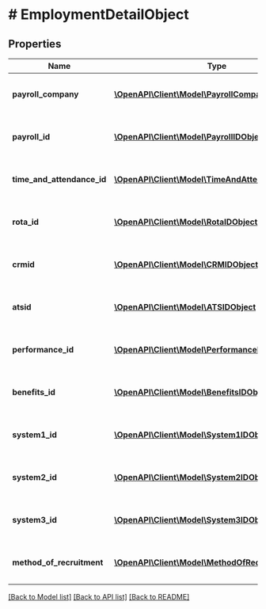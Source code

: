 # # EmploymentDetailObject

## Properties

Name | Type | Description | Notes
------------ | ------------- | ------------- | -------------
**payroll_company** | [**\OpenAPI\Client\Model\PayrollCompanyObject**](PayrollCompanyObject.md) | PayrollCompany contain displayValue and FieldHistory array values | [optional]
**payroll_id** | [**\OpenAPI\Client\Model\PayrollIDObject**](PayrollIDObject.md) | PayrollID contain displayValue and FieldHistory array values | [optional]
**time_and_attendance_id** | [**\OpenAPI\Client\Model\TimeAndAttendanceIDObject**](TimeAndAttendanceIDObject.md) | TimeAndAttendanceID contain displayValue and FieldHistory array values | [optional]
**rota_id** | [**\OpenAPI\Client\Model\RotaIDObject**](RotaIDObject.md) | RotaID contain displayValue and FieldHistory array values | [optional]
**crmid** | [**\OpenAPI\Client\Model\CRMIDObject**](CRMIDObject.md) | CRMID contain displayValue and FieldHistory array values | [optional]
**atsid** | [**\OpenAPI\Client\Model\ATSIDObject**](ATSIDObject.md) | ATSID contain displayValue and FieldHistory array values | [optional]
**performance_id** | [**\OpenAPI\Client\Model\PerformanceIDObject**](PerformanceIDObject.md) | PerformanceID contain displayValue and FieldHistory array values | [optional]
**benefits_id** | [**\OpenAPI\Client\Model\BenefitsIDObject**](BenefitsIDObject.md) | BenefitsID contain displayValue and FieldHistory array values | [optional]
**system1_id** | [**\OpenAPI\Client\Model\System1IDObject**](System1IDObject.md) | System1ID contain displayValue and FieldHistory array values | [optional]
**system2_id** | [**\OpenAPI\Client\Model\System2IDObject**](System2IDObject.md) | System2ID contain displayValue and FieldHistory array values | [optional]
**system3_id** | [**\OpenAPI\Client\Model\System3IDObject**](System3IDObject.md) | System3ID contain displayValue and FieldHistory array values | [optional]
**method_of_recruitment** | [**\OpenAPI\Client\Model\MethodOfRecruitmentObject**](MethodOfRecruitmentObject.md) | MethodOfRecruitment contain displayValue and FieldHistory array values | [optional]

[[Back to Model list]](../../README.md#models) [[Back to API list]](../../README.md#endpoints) [[Back to README]](../../README.md)

